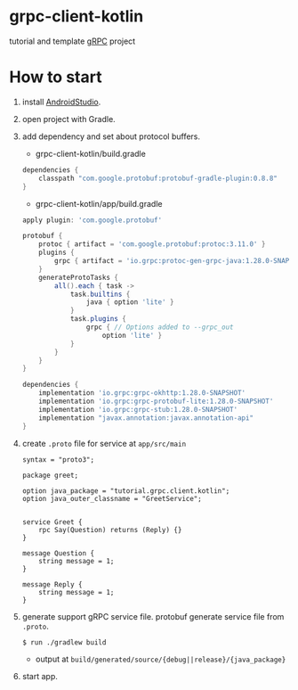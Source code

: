 # grpc-client-kotlin
tutorial and template [gRPC](https://grpc.io/) project
# How to start
1. install [AndroidStudio](https://developer.android.com/studio/?hl=ja).
2. open project with Gradle.
3. add dependency and set about protocol buffers.

   - grpc-client-kotlin/build.gradle
   ```groovy
   dependencies {
	   classpath "com.google.protobuf:protobuf-gradle-plugin:0.8.8"
   }
   ```
   - grpc-client-kotlin/app/build.gradle
   ```groovy
   apply plugin: 'com.google.protobuf'

   protobuf {
       protoc { artifact = 'com.google.protobuf:protoc:3.11.0' }
       plugins {
           grpc { artifact = 'io.grpc:protoc-gen-grpc-java:1.28.0-SNAPSHOT' }
       }
       generateProtoTasks {
           all().each { task ->
               task.builtins {
                   java { option 'lite' }
               }
               task.plugins {
                   grpc { // Options added to --grpc_out
                       option 'lite' }
               }
           }
       }
   }

   dependencies {
	   implementation 'io.grpc:grpc-okhttp:1.28.0-SNAPSHOT'
	   implementation 'io.grpc:grpc-protobuf-lite:1.28.0-SNAPSHOT'
	   implementation 'io.grpc:grpc-stub:1.28.0-SNAPSHOT'
	   implementation "javax.annotation:javax.annotation-api"
   }
   ```
4. create ```.proto``` file for service at ```app/src/main```
   ```golang
   syntax = "proto3";

   package greet;

   option java_package = "tutorial.grpc.client.kotlin";
   option java_outer_classname = "GreetService";


   service Greet {
       rpc Say(Question) returns (Reply) {}
   }

   message Question {
       string message = 1;
   }

   message Reply {
       string message = 1;
   }
   ```
5. generate support gRPC service file. protobuf generate service file from ```.proto```.
   ```shell
   $ run ./gradlew build
   ```
   - output at ```build/generated/source/{debug||release}/{java_package}```
6. start app.
